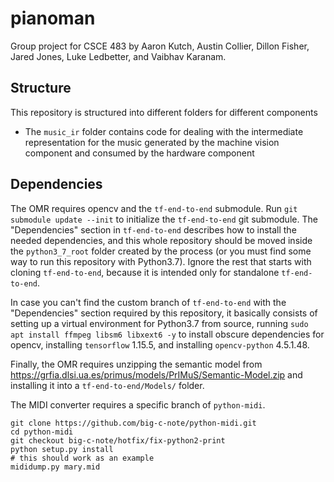 # pianoman

Group project for CSCE 483 by Aaron Kutch, Austin Collier, Dillon Fisher, Jared Jones,
Luke Ledbetter, and Vaibhav Karanam.

## Structure

This repository is structured into different folders for different components

- The `music_ir` folder contains code for dealing with the intermediate representation for the
   music generated by the machine vision component and consumed by the hardware component

## Dependencies

The OMR requires opencv and the `tf-end-to-end` submodule. Run `git submodule update --init` to
initialize the `tf-end-to-end` git submodule. The "Dependencies" section in `tf-end-to-end`
describes how to install the needed dependencies, and this whole repository should be moved inside
the `python3_7_root` folder created by the process (or you must find some way to run this repository
with Python3.7). Ignore the rest that starts with cloning `tf-end-to-end`, because it is intended
only for standalone `tf-end-to-end`.

In case you can't find the custom branch of `tf-end-to-end` with the "Dependencies" section
required by this repository, it basically consists of setting up a virtual environment for Python3.7
from source, running `sudo apt install ffmpeg libsm6 libxext6 -y` to install obscure dependencies
for opencv, installing `tensorflow` 1.15.5, and installing `opencv-python` 4.5.1.48.

Finally, the OMR requires unzipping the semantic model from
https://grfia.dlsi.ua.es/primus/models/PrIMuS/Semantic-Model.zip and installing it into a
`tf-end-to-end/Models/` folder.

The MIDI converter requires a specific branch of `python-midi`.
```
git clone https://github.com/big-c-note/python-midi.git
cd python-midi
git checkout big-c-note/hotfix/fix-python2-print
python setup.py install
# this should work as an example
mididump.py mary.mid
```
